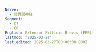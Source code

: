 ```yaml
---
Nerve:
  - 後骨間神経
Segment:
  - C7
  - C8
English: Extensor Pollicis Brevis (EPB)
lastmod: '2025-03-20'
last_edited: 2025-02-27T00:00:00.000Z
---
```



